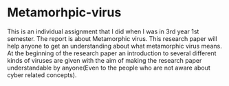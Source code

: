 # Metamorhpic-virus
This is an individual assignment that I did when I was in 3rd year 1st semester. The report is about Metamorphic virus. This research paper will help anyone to get an understanding about what metamorphic virus means. At the beginning of the research paper an introduction to several different kinds of viruses are given with the aim of making the research paper understandable by anyone(Even to the people who are not aware about cyber related concepts).
